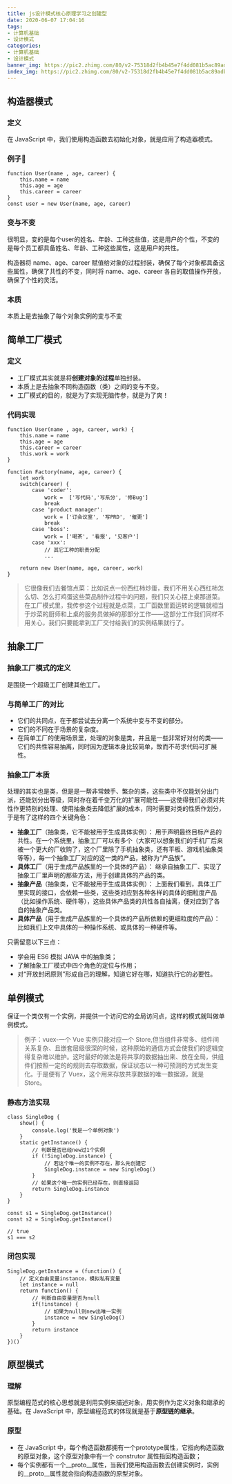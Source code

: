 ```yaml
---
title: js设计模式核心原理学习之创建型
date: 2020-06-07 17:04:16
tags:
- 计算机基础
- 设计模式
categories:
- 计算机基础
- 设计模式
banner_img: https://pic2.zhimg.com/80/v2-75318d2fb4b45e7f4dd081b5ac89adbd_1440w.jpg
index_img: https://pic2.zhimg.com/80/v2-75318d2fb4b45e7f4dd081b5ac89adbd_1440w.jpg
---
```


## 构造器模式
### 定义
在 JavaScript 中，我们使用构造函数去初始化对象，就是应用了构造器模式。

### 例子🌰

```
function User(name , age, career) {
    this.name = name
    this.age = age
    this.career = career
}
const user = new User(name, age, career)
```
### 变与不变
很明显，变的是每个user的姓名、年龄、工种这些值，这是用户的个性，不变的是每个员工都具备姓名、年龄、工种这些属性，这是用户的共性。

构造器将 name、age、career 赋值给对象的过程封装，确保了每个对象都具备这些属性，确保了共性的不变，同时将 name、age、career 各自的取值操作开放，确保了个性的灵活。

### 本质
本质上是去抽象了每个对象实例的变与不变


## 简单工厂模式
### 定义
* 工厂模式其实就是将**创建对象的过程**单独封装。
* 本质上是去抽象不同构造函数（类）之间的变与不变。
* 工厂模式的目的，就是为了实现无脑传参，就是为了爽！
### 代码实现

```
function User(name , age, career, work) {
    this.name = name
    this.age = age
    this.career = career
    this.work = work
}

function Factory(name, age, career) {
    let work
    switch(career) {
        case 'coder':
            work =  ['写代码','写系分', '修Bug']
            break
        case 'product manager':
            work = ['订会议室', '写PRD', '催更']
            break
        case 'boss':
            work = ['喝茶', '看报', '见客户']
        case 'xxx':
            // 其它工种的职责分配
            ...

    return new User(name, age, career, work)
}
```


>它很像我们去餐馆点菜：比如说点一份西红柿炒蛋，我们不用关心西红柿怎么切、怎么打鸡蛋这些菜品制作过程中的问题，我们只关心摆上桌那道菜。在工厂模式里，我传参这个过程就是点菜，工厂函数里面运转的逻辑就相当于炒菜的厨师和上桌的服务员做掉的那部分工作——这部分工作我们同样不用关心，我们只要能拿到工厂交付给我们的实例结果就行了。

## 抽象工厂

### 抽象工厂模式的定义
是围绕一个超级工厂创建其他工厂。

### 与简单工厂的对比
* 它们的共同点，在于都尝试去分离一个系统中变与不变的部分。
* 它们的不同在于场景的复杂度。
* 在简单工厂的使用场景里，处理的对象是类，并且是一些非常好对付的类——它们的共性容易抽离，同时因为逻辑本身比较简单，故而不苛求代码可扩展性。

### 抽象工厂本质
处理的其实也是类，但是是一帮非常棘手、繁杂的类，这些类中不仅能划分出门派，还能划分出等级，同时存在着千变万化的扩展可能性——这使得我们必须对共性作更特别的处理、使用抽象类去降低扩展的成本，同时需要对类的性质作划分，于是有了这样的四个关键角色：

* **抽象工厂**（抽象类，它不能被用于生成具体实例）： 用于声明最终目标产品的共性。在一个系统里，抽象工厂可以有多个（大家可以想象我们的手机厂后来被一个更大的厂收购了，这个厂里除了手机抽象类，还有平板、游戏机抽象类等等），每一个抽象工厂对应的这一类的产品，被称为“产品族”。
* **具体工厂**（用于生成产品族里的一个具体的产品）： 继承自抽象工厂、实现了抽象工厂里声明的那些方法，用于创建具体的产品的类。
* **抽象产品**（抽象类，它不能被用于生成具体实例）： 上面我们看到，具体工厂里实现的接口，会依赖一些类，这些类对应到各种各样的具体的细粒度产品（比如操作系统、硬件等），这些具体产品类的共性各自抽离，便对应到了各自的抽象产品类。
* **具体产品**（用于生成产品族里的一个具体的产品所依赖的更细粒度的产品）： 比如我们上文中具体的一种操作系统、或具体的一种硬件等。

只需留意以下三点：

* 学会用 ES6 模拟 JAVA 中的抽象类；
* 了解抽象工厂模式中四个角色的定位与作用；
* 对“开放封闭原则”形成自己的理解，知道它好在哪，知道执行它的必要性。

## 单例模式
保证一个类仅有一个实例，并提供一个访问它的全局访问点，这样的模式就叫做单例模式。
>例子：vuex-一个 Vue 实例只能对应一个 Store,但当组件非常多、组件间关系复杂、且嵌套层级很深的时候，这种原始的通信方式会使我们的逻辑变得复杂难以维护。这时最好的做法是将共享的数据抽出来、放在全局，供组件们按照一定的的规则去存取数据，保证状态以一种可预测的方式发生变化。于是便有了 Vuex，这个用来存放共享数据的唯一数据源，就是 Store。

### 静态方法实现

```
class SingleDog {
    show() {
        console.log('我是一个单例对象')
    }
    static getInstance() {
        // 判断是否已经new过1个实例
        if (!SingleDog.instance) {
            // 若这个唯一的实例不存在，那么先创建它
            SingleDog.instance = new SingleDog()
        }
        // 如果这个唯一的实例已经存在，则直接返回
        return SingleDog.instance
    }
}

const s1 = SingleDog.getInstance()
const s2 = SingleDog.getInstance()

// true
s1 === s2
```
### 闭包实现

```
SingleDog.getInstance = (function() {
    // 定义自由变量instance，模拟私有变量
    let instance = null
    return function() {
        // 判断自由变量是否为null
        if(!instance) {
            // 如果为null则new出唯一实例
            instance = new SingleDog()
        }
        return instance
    }
})()
```

## 原型模式
### 理解
原型编程范式的核心思想就是利用实例来描述对象，用实例作为定义对象和继承的基础。在 JavaScript 中，原型编程范式的体现就是基于**原型链的继承**。
### 原型

* 在 JavaScript 中，每个构造函数都拥有一个prototype属性，它指向构造函数的原型对象，这个原型对象中有一个 construtor 属性指回构造函数；
* 每个实例都有一个__proto__属性，当我们使用构造函数去创建实例时，实例的__proto__属性就会指向构造函数的原型对象。